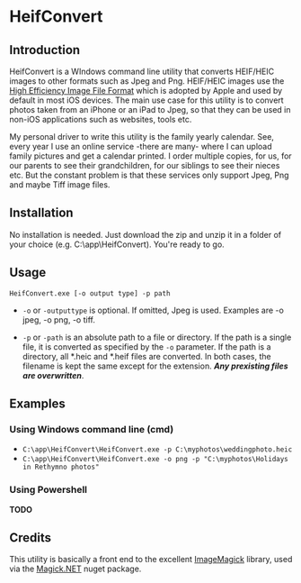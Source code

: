 # HeifConvert

## Introduction

HeifConvert is a WIndows command line utility that converts HEIF/HEIC images to other formats such as Jpeg and Png. HEIF/HEIC images use the [High Efficiency Image File Format](https://www.iso.org/standard/66067.html) which is adopted by Apple and used by default in most iOS devices. The main use case for this utility is to convert photos taken from an iPhone or an iPad to Jpeg, so that they can be used in non-iOS applications such as websites, tools etc. 

My personal driver to write this utility is the family yearly calendar. See, every year I use an online service -there are many- where I can upload family pictures and get a calendar printed. I order multiple copies, for us, for our parents to see their grandchildren, for our siblings to see their nieces etc. But the constant problem is that these services only support Jpeg, Png and maybe Tiff image files.

## Installation

No installation is needed. Just download the zip and unzip it in a folder of your choice (e.g. C:\app\HeifConvert). You're ready to go.

## Usage

`HeifConvert.exe [-o output type] -p path`

- `-o` or `-outputtype` is optional. If omitted, Jpeg is used. Examples are -o jpeg, -o png, -o tiff.

- `-p` or `-path` is an absolute path to a file or directory. If the path is a single file, it is converted as specified by the `-o` parameter. If the path is a directory, all *.heic and *.heif files are converted. In both cases, the filename is kept the same except for the extension. **_Any prexisting files are overwritten_**.

## Examples

### Using Windows command line (cmd)

- `C:\app\HeifConvert\HeifConvert.exe -p C:\myphotos\weddingphoto.heic`
- `C:\app\HeifConvert\HeifConvert.exe -o png -p "C:\myphotos\Holidays in Rethymno photos"`

### Using Powershell

**TODO**

## Credits

This utility is basically a front end to the excellent [ImageMagick](https://imagemagick.org/) library, used via the [Magick.NET](https://www.nuget.org/packages/Magick.NET-Q16-AnyCPU) nuget package.